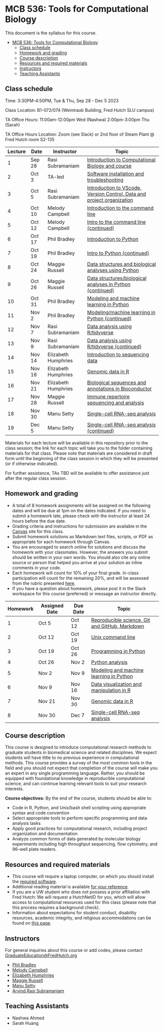 # MCB 536: Tools for Computational Biology

This document is the syllabus for this course.

- [MCB 536: Tools for Computational Biology](#mcb-536-tools-for-computational-biology)
  - [Class schedule](#class-schedule)
  - [Homework and grading](#homework-and-grading)
  - [Course description](#course-description)
  - [Resources and required materials](#resources-and-required-materials)
  - [Instructors](#instructors)
  - [Teaching Assistants](#teaching-assistants)

## Class schedule

Time: 3:30PM-4:50PM, Tue & Thu, Sep 28 - Dec 5 2023

Class Location: B1-072/074 (Weintraub Building, Fred Hutch SLU campus)

TA Office Hours: 11:00am-12:00pm Wed (Nashwa) 2:00pm-3:00pm Thu (Sarah)

TA Office Hours Location: Zoom (see Slack) or 2nd floor of Steam Plant @ Fred Hutch room S2-135

| Lecture | Date   | Instructor          | Topic                                                                                         |
| ------- | ------ | ------------------- | --------------------------------------------------------------------------------------------- |
| 1       | Sep 28 | Rasi Subramaniam    | [Introduction to Computational Biology and course](lectures/lecture01/)                       |
| 2       | Oct 3  | TA-led              | [Software installation and troubleshooting](software/README.md)                               |
| 3       | Oct 5  | Rasi Subramaniam    | [Introduction to VScode, Version Control, Data and project organization](lectures/lecture03/) |
| 4       | Oct 10 | Melody Campbell     | [Introduction to the command line](lectures/lecture04/)                                       |
| 5       | Oct 12 | Melody Campbell     | [Intro to the command line (continued)](lectures/lecture05/)                                  |
| 6       | Oct 17 | Phil Bradley        | [Introduction to Python](lectures/lecture06/)                                                 |
| 7       | Oct 19 | Phil Bradley        | [Intro to Python (continued)](lectures/lecture07/)                                            |
| 8       | Oct 24 | Maggie Russell      | [Data structures and biological analyses using Python](lectures/lecture08/)                   |
| 9       | Oct 26 | Maggie Russell      | [Data structures/biological analyses in Python (continued)](lectures/lecture09)               |
| 10      | Oct 31 | Phil Bradley        | [Modeling and machine learning in Python](lectures/lecture10)                                 |
| 11      | Nov 2  | Phil Bradley        | [Modeling/machine learning in Python (continued)](lectures/lecture11)                         |
| 12      | Nov 7  | Rasi Subramaniam    | [Data analysis using R/tidyverse](lectures/lecture12/)                                        |
| 13      | Nov 9  | Rasi Subramaniam    | [Data analysis using R/tidyverse (continued)](lectures/lecture13/)                            |
| 14      | Nov 14 | Elizabeth Humphries | [Introduction to sequencing data](lectures/lecture14/)                                        |
| 15      | Nov 16 | Elizabeth Humphries | [Genomic data in R](lectures/lecture15/)                                                      |
| 16      | Nov 21 | Elizabeth Humphries | [Biological sequences and annotations in Bioconductor](lectures/lecture16/)                   |
| 17      | Nov 28 | Maggie Russell      | [Immune repertoire sequencing and analysis](lectures/lecture17/)                              |
| 18      | Nov 30 | Manu Setty          | [Single-cell RNA-seq analysis](lectures/lecture18/)                                           |
| 19      | Dec 5  | Manu Setty          | [Single-cell RNA-seq analysis (continued)](lectures/lecture19/)                               |

Materials for each lecture will be available in this repository prior to the class session;
the link for each topic will take you to the folder containing materials for that class.
Please note that materials are considered in draft form until the beginning of the class session in which they will be presented (or if otherwise indicated).

For further assistance, TAs TBD will be available to offer assistance just after the regular class session.

## Homework and grading

- A total of 8 homework assignments will be assigned on the following dates and will be due at 1pm on the dates indicated.
  If you need to submit a homework late, please check with the instructor at least 24 hours before the due date.
- Grading criteria and instructions for submission are available in the [Canvas](http://canvas.uw.edu) site for this class.
- Submit homework solutions as Markdown text files, scripts, or PDF as appropriate for each homework through Canvas.
- You are encouraged to search online for solutions and discuss the homework with your classmates.
  However, the answers you submit should be written in your own words.
  You should also cite any online source or person that helped you arrive at your solution as inline comments in your code.
- Each homework will count for 10% of your final grade. In-class participation will count for the remaining 20%, and will be assessed from the rubric presented [here](lectures/lecture01/participation_rubric.md).
- If you have a question about homework, please post it in the Slack workspace for this course (preferred) or message an instructor directly.

| Homework | Assigned Date | Due Date | Topic                                                                  |
| -------- | ------------- | -------- | ---------------------------------------------------------------------- |
| 1        | Oct 5         | Oct 12   | [Reproducible science, Git and GitHub, Markdown](homeworks/homework01) |
| 2        | Oct 12        | Oct 19   | [Unix command line](homeworks/homework02)                              |
| 3        | Oct 19        | Oct 26   | [Programming in Python](homeworks/homework03)                          |
| 4        | Oct 26        | Nov 2    | [Python analysis](homeworks/homework04)                                |
| 5        | Nov 2         | Nov 9    | [Modeling and machine learning in Python](homeworks/homework05)        |
| 6        | Nov 9         | Nov 16   | [Data visualization and manipulation in R](homeworks/homework06)       |
| 7        | Nov 21        | Nov 30   | [Genomic data in R](homeworks/homework07)                              |
| 8        | Nov 30        | Dec 7    | [Single-cell RNA-seq analysis](homeworks/homework08)                   |

## Course description

This course is designed to introduce computational research methods to graduate students in biomedical science and related disciplines.
We expect students will have little to no previous experience in computational methods.
This course provides a survey of the most common tools in the field and you should not expect that completion of the course will make you an expert in any single programming language.
Rather, you should be equipped with foundational knowledge in reproducible computational science, and can continue learning relevant tools to suit your research interests.

**Course objectives:** By the end of the course, students should be able to:

- Code in R, Python, and Unix/bash shell scripting using appropriate syntax and code convention
- Select appropriate tools to perform specific programming and data analysis tasks
- Apply good practices for computational research, including project organization and documentation
- Analyze common forms of data generated by molecular biology experiments including high throughput sequencing,
  flow cytometry, and 96-well plate readers.

## Resources and required materials

- This course will require a laptop computer, on which you should install the [required software](software/README.md).
- Additional reading material is available [for your reference](reference.md).
- If you are a UW student who does not possess a prior affiliation with Fred Hutch: We will request a HutchNetID for you,
  which will allow access to computational resources used for this class (please note that this process
  requires a background check).
- Information about expectations for student conduct, disability resources, academic integrity, and religious
  accommodations can be found on [this page](https://registrar.washington.edu/staffandfaculty/syllabi-guidelines/).

## Instructors

For general inquiries about this course or add codes, please contact GraduateEducation@FredHutch.org

- [Phil Bradley](https://www.fredhutch.org/en/labs/profiles/bradley-phil.html)
- [Melody Campbell](https://www.fredhutch.org/en/faculty-lab-directory/campbell-melody.html)
- [Elizabeth Humphries](https://www.linkedin.com/in/elizabeth-humphries-61202a103/)
- [Maggie Russell](https://www.linkedin.com/in/magdalena-russell/)
- [Manu Setty](https://research.fredhutch.org/setty/en.html)
- [Arvind Rasi Subramaniam](http://rasilab.fredhutch.org)

## Teaching Assistants

- Nashwa Ahmed 
- Sarah Huang
